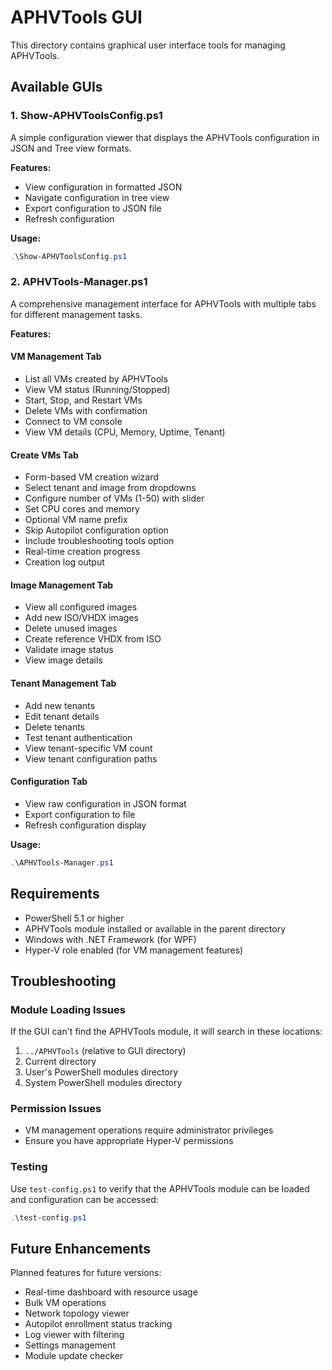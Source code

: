 # APHVTools GUI

This directory contains graphical user interface tools for managing APHVTools.

## Available GUIs

### 1. Show-APHVToolsConfig.ps1
A simple configuration viewer that displays the APHVTools configuration in JSON and Tree view formats.

**Features:**
- View configuration in formatted JSON
- Navigate configuration in tree view
- Export configuration to JSON file
- Refresh configuration

**Usage:**
```powershell
.\Show-APHVToolsConfig.ps1
```

### 2. APHVTools-Manager.ps1
A comprehensive management interface for APHVTools with multiple tabs for different management tasks.

**Features:**

#### VM Management Tab
- List all VMs created by APHVTools
- View VM status (Running/Stopped)
- Start, Stop, and Restart VMs
- Delete VMs with confirmation
- Connect to VM console
- View VM details (CPU, Memory, Uptime, Tenant)

#### Create VMs Tab
- Form-based VM creation wizard
- Select tenant and image from dropdowns
- Configure number of VMs (1-50) with slider
- Set CPU cores and memory
- Optional VM name prefix
- Skip Autopilot configuration option
- Include troubleshooting tools option
- Real-time creation progress
- Creation log output

#### Image Management Tab
- View all configured images
- Add new ISO/VHDX images
- Delete unused images
- Create reference VHDX from ISO
- Validate image status
- View image details

#### Tenant Management Tab
- Add new tenants
- Edit tenant details
- Delete tenants
- Test tenant authentication
- View tenant-specific VM count
- View tenant configuration paths

#### Configuration Tab
- View raw configuration in JSON format
- Export configuration to file
- Refresh configuration display

**Usage:**
```powershell
.\APHVTools-Manager.ps1
```

## Requirements

- PowerShell 5.1 or higher
- APHVTools module installed or available in the parent directory
- Windows with .NET Framework (for WPF)
- Hyper-V role enabled (for VM management features)

## Troubleshooting

### Module Loading Issues
If the GUI can't find the APHVTools module, it will search in these locations:
1. `../APHVTools` (relative to GUI directory)
2. Current directory
3. User's PowerShell modules directory
4. System PowerShell modules directory

### Permission Issues
- VM management operations require administrator privileges
- Ensure you have appropriate Hyper-V permissions

### Testing
Use `test-config.ps1` to verify that the APHVTools module can be loaded and configuration can be accessed:

```powershell
.\test-config.ps1
```

## Future Enhancements

Planned features for future versions:
- Real-time dashboard with resource usage
- Bulk VM operations
- Network topology viewer
- Autopilot enrollment status tracking
- Log viewer with filtering
- Settings management
- Module update checker